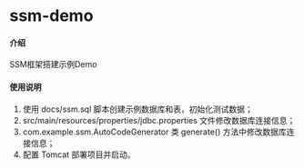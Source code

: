 # ssm-demo

#### 介绍
SSM框架搭建示例Demo

#### 使用说明

1. 使用 docs/ssm.sql 脚本创建示例数据库和表，初始化测试数据；
2. src/main/resources/properties/jdbc.properties 文件修改数据库连接信息；
3. com.example.ssm.AutoCodeGenerator 类 generate() 方法中修改数据库连接信息；
4. 配置 Tomcat 部署项目并启动。